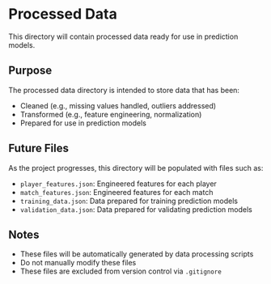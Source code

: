 # Processed Data

This directory will contain processed data ready for use in prediction models.

## Purpose

The processed data directory is intended to store data that has been:
- Cleaned (e.g., missing values handled, outliers addressed)
- Transformed (e.g., feature engineering, normalization)
- Prepared for use in prediction models

## Future Files

As the project progresses, this directory will be populated with files such as:
- `player_features.json`: Engineered features for each player
- `match_features.json`: Engineered features for each match
- `training_data.json`: Data prepared for training prediction models
- `validation_data.json`: Data prepared for validating prediction models

## Notes

- These files will be automatically generated by data processing scripts
- Do not manually modify these files
- These files are excluded from version control via `.gitignore`
